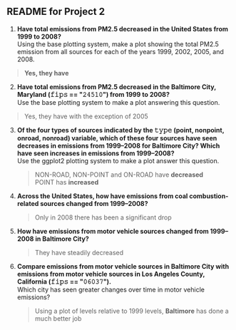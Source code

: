 ## README for Project 2
1. **Have total emissions from PM2.5 decreased in the United States from 1999 to 2008?**  
  Using the base plotting system, make a plot showing the total PM2.5 emission from all sources for each of the years 1999, 2002, 2005, and 2008.
  > **Yes, they have**
2. **Have total emissions from PM2.5 decreased in the Baltimore City, Maryland (𝚏𝚒𝚙𝚜 == "𝟸𝟺𝟻𝟷𝟶") from 1999 to 2008?**  
  Use the base plotting system to make a plot answering this question.
  > Yes, they have with the exception of 2005

3. **Of the four types of sources indicated by the 𝚝𝚢𝚙𝚎 (point, nonpoint, onroad, nonroad) variable, which of these four sources have seen decreases in emissions from 1999–2008 for Baltimore City? Which have seen increases in emissions from 1999–2008?**  
   Use the ggplot2 plotting system to make a plot answer this question.
   > NON-ROAD, NON-POINT and ON-ROAD have **decreased**  
   > POINT has **increased**
4. **Across the United States, how have emissions from coal combustion-related sources changed from 1999–2008?**
   > Only in 2008 there has been a significant drop
5. **How have emissions from motor vehicle sources changed from 1999–2008 in Baltimore City?**
   > They have steadily decreased
6. **Compare emissions from motor vehicle sources in Baltimore City with emissions from motor vehicle sources in Los Angeles County, California (𝚏𝚒𝚙𝚜 == "𝟶𝟼𝟶𝟹𝟽").**  
   Which city has seen greater changes over time in motor vehicle emissions?
   > Using a plot of levels relative to 1999 levels, **Baltimore** has done a much better job 
